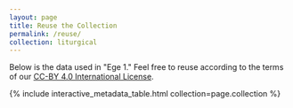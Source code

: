 ```yaml
---
layout: page
title: Reuse the Collection
permalink: /reuse/
collection: liturgical
---
```


Below is the data used in "Ege 1." Feel free to reuse according to the terms of our [CC-BY 4.0 International License](https://creativecommons.org/licenses/by/4.0/).

{% include interactive_metadata_table.html collection=page.collection %}
